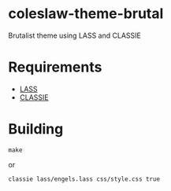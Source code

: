 # coleslaw-theme-brutal
 Brutalist theme using LASS and CLASSIE

# Requirements

* [LASS](https://github.com/Shinmera/LASS)
* [CLASSIE](https://github.com/egao1980/classie)

# Building
 ```
 make 
 ```

 or

 ```sh
 classie lass/engels.lass css/style.css true
 ```
